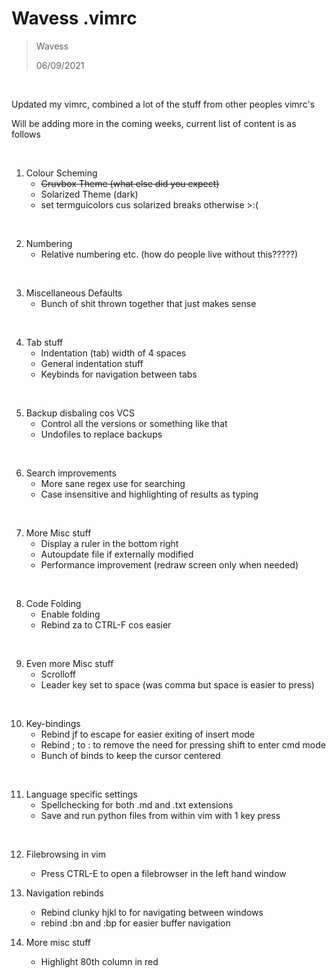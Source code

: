 # Wavess .vimrc 

> Wavess 
>
> 06/09/2021
 
&nbsp;

Updated my vimrc, combined a lot of the stuff from other peoples vimrc's

Will be adding more in the coming weeks, current list of content is as follows

&nbsp;

1. Colour Scheming
    * ~~Gruvbox Theme (what else did you expect)~~
    * Solarized Theme (dark)
    * set termguicolors cus solarized breaks otherwise >:(

&nbsp;

2. Numbering
    * Relative numbering etc. (how do people live without this?????)

&nbsp;

3. Miscellaneous Defaults
    * Bunch of shit thrown together that just makes sense

&nbsp;

4. Tab stuff
    * Indentation (tab) width of 4 spaces
    * General indentation stuff
    * Keybinds for navigation between tabs

&nbsp;

5. Backup disbaling cos VCS
    * Control all the versions or something like that
    * Undofiles to replace backups

&nbsp;

6. Search improvements
    * More sane regex use for searching
    * Case insensitive and highlighting of results as typing

&nbsp;

7. More Misc stuff
    * Display a ruler in the bottom right
    * Autoupdate file if externally modified
    * Performance improvement (redraw screen only when needed)

&nbsp;

8. Code Folding
    * Enable folding
    * Rebind za to CTRL-F cos easier

&nbsp;

9. Even more Misc stuff
    * Scrolloff
    * Leader key set to space (was comma but space is easier to press)

&nbsp;

10. Key-bindings
    * Rebind jf to escape for easier exiting of insert mode
    * Rebind ; to : to remove the need for pressing shift to enter cmd mode
    * Bunch of binds to keep the cursor centered

&nbsp;

11. Language specific settings
    * Spellchecking for both .md and .txt extensions
    * Save and run python files from within vim with 1 key press
 
&nbsp;

12. Filebrowsing in vim
    * Press CTRL-E to open a filebrowser in the left hand window

13. Navigation rebinds
    * Rebind clunky <C-w>hjkl to <C-HJKL> for navigating between windows
    * rebind :bn and :bp for easier buffer navigation
 
14. More misc stuff
    * Highlight 80th column in red
